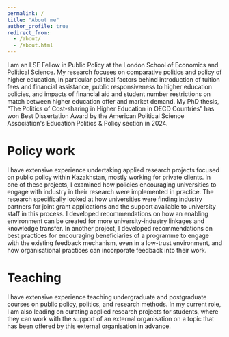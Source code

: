 ```yaml
---
permalink: /
title: "About me"
author_profile: true
redirect_from: 
  - /about/
  - /about.html
---
```


I am an LSE Fellow in Public Policy at the London School of Economics and Political Science. My research focuses on comparative politics and policy of higher education, in particular political factors behind introduction of tuition fees and financial assistance, public responsiveness to higher education policies, and impacts of financial aid and student number restrictions on match between higher education offer and market demand. My PhD thesis, “The Politics of Cost-sharing in Higher Education in OECD Countries” has won Best Dissertation Award by the American Political Science Association's Education Politics & Policy section in 2024. 


Policy work
======

I have extensive experience undertaking applied research projects focused on public policy within Kazakhstan, mostly working for private clients. In one of these projects, I examined how policies encouraging universities to engage with industry in their research were implemented in practice. The research specifically looked at how universities were finding industry partners for joint grant applications and the support available to university staff in this process. I developed recommendations on how an enabling environment can be created for more university-industry linkages and knowledge transfer. In another project, I developed recommendations on best practices for encouraging beneficiaries of a programme to engage with the existing feedback mechanism, even in a low-trust environment, and how organisational practices can incorporate feedback into their work. 

Teaching
======

I have extensive experience teaching undergraduate and postgraduate courses on public policy, politics, and research methods. In my current role, I am also leading on curating applied research projects for students, where they can work with the support of an external organisation on a topic that has been offered by this external organisation in advance.

